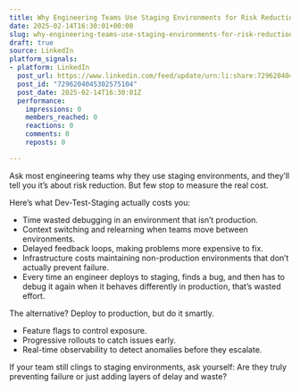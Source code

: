 ```yaml
---
title: Why Engineering Teams Use Staging Environments for Risk Reduction
date: 2025-02-14T16:30:01+00:00
slug: why-engineering-teams-use-staging-environments-for-risk-reduction
draft: true
source: LinkedIn
platform_signals:
- platform: LinkedIn
  post_url: https://www.linkedin.com/feed/update/urn:li:share:7296204045302575104
  post_id: "7296204045302575104"
  post_date: 2025-02-14T16:30:01Z
  performance:
    impressions: 0
    members_reached: 0
    reactions: 0
    comments: 0
    reposts: 0

---
```

Ask most engineering teams why they use staging environments, and they’ll tell you it’s about risk reduction. But few stop to measure the real cost.

Here’s what Dev-Test-Staging actually costs you:

- Time wasted debugging in an environment that isn’t production.
- Context switching and relearning when teams move between environments.
- Delayed feedback loops, making problems more expensive to fix.
- Infrastructure costs maintaining non-production environments that don’t actually prevent failure.
- Every time an engineer deploys to staging, finds a bug, and then has to debug it again when it behaves differently in production, that’s wasted effort.

The alternative? Deploy to production, but do it smartly.

- Feature flags to control exposure.
- Progressive rollouts to catch issues early.
- Real-time observability to detect anomalies before they escalate.

If your team still clings to staging environments, ask yourself: Are they truly preventing failure or just adding layers of delay and waste?
